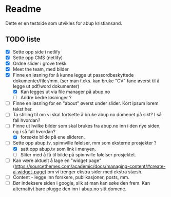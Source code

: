 # Readme

Dette er en testside som utvikles for abup kristiansand. 


## TODO liste

- [x] Sette opp side i netlify
- [x] Sette opp CMS (netlify)
- [x] Ordne slider i grove trekk
- [x] Meet the team, med bilder
- [x] Finne en løsning for å kunne legge ut passordbeskyttede dokumenter/filer/mm. (ser man f.eks. kan bruke "CV" fane øverst til å legge ut pdf/word dokumenter)
  - [x] Kan legges ut via file manager på abup.no 
  - [ ] Andre bedre løsninger ? 

- [ ] Finne en løsning for en "about" øverst under slider. Kort ipsum lorem tekst her.
- [ ] Ta stilling til om vi skal fortsette å bruke abup.no domenet på sikt? I så fall hvordan?
- [ ] Finne ut hvilke bilder som skal brukes fra abup.no inn i den nye siden, og i så fall hvordan?
  - [x] forsøkte bilde på ene slideren.
- [ ] Sette opp abup.tv, spinnville følelser, mm som eksterne prosjekter ? 
  - [x] satt opp abup.tv som link i menyen.
  - [ ] Sliter med å få til bilde på spinnville følelser prosjektet. 
- [ ] Kan være aktuelt å lage en "widget page" (https://sourcethemes.com/academic/docs/managing-content/#create-a-widget-page) om vi trenger ekstra sider med ekstra stæsh.
- [ ] Content - legge inn forskere, publikasjoner, posts, mm. 
- [ ] Bør indeksere siden i google, slik at man kan søke den frem. Kan alternativt bare plugge den inn i abup.no sitt domene.